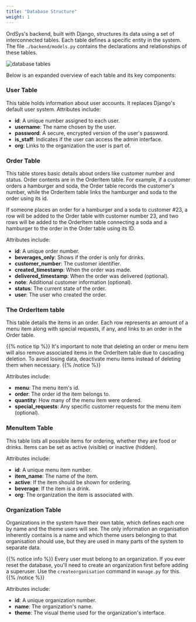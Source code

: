 ```yaml
---
title: "Database Structure"
weight: 1
---
```


OrdSys's backend, built with Django, structures its data using a set of interconnected tables. Each table defines a specific entity in the system. The file `./backend/models.py` contains the declarations and relationships of these tables.

![database tables](/images/ordsys/technical/db-table.png)

Below is an expanded overview of each table and its key components:

### User Table

This table holds information about user accounts. It replaces Django's default user system. Attributes include:

- **id**: A unique number assigned to each user.
- **username**: The name chosen by the user.
- **password**: A secure, encrypted version of the user's password.
- **is_staff**: Indicates if the user can access the admin interface.
- **org**: Links to the organization the user is part of.

### Order Table

This table stores basic details about orders like customer number and status. Order contents are in the OrderItem table. For example, if a customer orders a hamburger and soda, the Order table records the customer's number, while the OrderItem table links the hamburger and soda to the order using its id.

If someone places an order for a hamburger and a soda to customer #23, a row will be added to the Order table with customer number 23, and two rows will be added to the OrderItem table connecting a soda and a hamburger to the order in the Order table using its ID.

 Attributes include:

- **id**: A unique order number.
- **beverages_only**: Shows if the order is only for drinks.
- **customer_number**: The customer identifier.
- **created_timestamp**: When the order was made.
- **delivered_timestamp**: When the order was delivered (optional).
- **note**: Additional customer information (optional).
- **status**: The current state of the order.
- **user**: The user who created the order.

### The OrderItem table

This table details the items in an order. Each row represents an amount of a menu item along with special requests, if any, and links to an order in the Order table.

{{% notice tip %}}
It's important to note that deleting an order or menu item will also remove associated items in the OrderItem table due to cascading deletion. To avoid losing data, deactivate menu items instead of deleting them when necessary.
{{% /notice %}}

Attributes include:

- **menu**: The menu item's id.
- **order**: The order id the item belongs to.
- **quantity**: How many of the menu item were ordered.
- **special_requests**: Any specific customer requests for the menu item (optional).

### MenuItem Table

This table lists all possible items for ordering, whether they are food or drinks. Items can be set as active (visible) or inactive (hidden).

Attributes include:

- **id**: A unique menu item number.
- **item_name**: The name of the item.
- **active**: If the item should be shown for ordering.
- **beverage**: If the item is a drink.
- **org**: The organization the item is associated with.

### Organization Table

Organizations in the system have their own table, which defines each one by name and the theme users will see. The only information an organisation inherently contains is a name and which theme users belonging to that organisation should use, but they are used in many parts of the system to separate data.

{{% notice info %}}
Every user must belong to an organization. If you ever reset the database, you'll need to create an organization first before adding a superuser. Use the `createorganisation` command in `manage.py` for this.
{{% /notice %}}

Attributes include:

- **id**: A unique organization number.
- **name**: The organization's name.
- **theme**: The visual theme used for the organization's interface.
